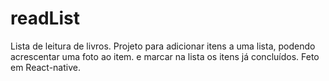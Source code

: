 # readList
Lista de leitura de livros. Projeto para adicionar itens a uma lista, podendo acrescentar uma foto ao item. e marcar na lista os itens já concluídos. Feto em React-native.
